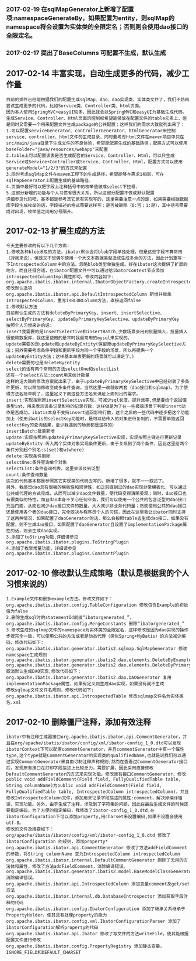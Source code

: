 ### 2017-02-19 在sqlMapGenerator上新增了配置项:namespaceGenerateBy，如果配置为entity，则sqlMap的namespace将会设置为实体类的全限定名；否则则会使用dao接口的全限定名。
### 2017-02-17 提出了BaseColumns 可配置不生成，默认生成
## 2017-02-14 丰富实现，自动生成更多的代码，减少工作量
    目前的插件已经能根据我们的配置生成sqlMap、dao、dao实现类、实体类文件了，我们不妨再尝试生成更多的代码，比如Service类、Controller类、html页面。
    因为本人使用SpringMVC+easyUI较多，因此我会以SpringMVC和easyUI为基础生成代码。
    生成Service、Controller、Html页面的控制权希望能够放在配置文件的table元素上，但是同时又需要一个用来配置文件生成package的公共配置；这样我们的需求大致就列出来了：
    1.可以配置serviceGenerator、controllerGenerator、htmlGenerator来控制service、controller、html文件的生成目录，同时要考虑html文件在maven项目中只在src/main/java目录下生成文件的不良体验，希望能配置生成的基础路径；配置方式可以使用baseFolder="java/resources/webapp"来配置
    2.table上可以配置该表是否生成配套的Service、Controller、Html，可以只生成Service或Service+Controller或Service、Controller、Html，配置方式可以使用generateModel="1/2/3"的方式来配置
    3.同时考虑sqlMap文件在maven工程下的生成路径，希望能够与需求1相同，可在sqlMapGenerator上配置生成的基础路径.
    4.页面中最好可以把字段上注释括号中的枚举值做成select下拉框.
    5.这部分新增的功能与个人习惯有很大关系，所以这部分配置不做成默认配置
    详细参见代码吧，基本都是参考其它原有实现写的，这里需要注意一点的是，如果需要根据数据库字段生成枚举的话，字段描述的格式需要这样写：是否被删除（0:否；1:是），其中括号需要成对出现，枚举值之间用分号隔开。
## 2017-02-13 扩展生成的方法
    今天主要修改的有以下几个方面:
    1.修改各种blob涉及的方法，ibator默认会将blob字段单独处理，但是这些字段不算常用（对我来说），但是又不想偶尔使用一个大文本数据类型造成生成多余的方法，因此计划重写一下IntrospectedColumn中的方法，忽略blob类型单独生成。好在ibator这次提供了扩展的地方，而且还挺合适，在ibator配置文件中可以通过给ibatorContext节点添加introspectedColumnImpl属性即可。修改内容如下:
    org.apache.ibatis.ibator.internal.IbatorObjectFactory.createIntrospectedColumn 修改默认选项
    org.apache.ibatis.ibator.api.DefaultIntrospectedColumn 新增并继承IntrospectedColumn，重写isBLOBColumn方法，直接返回false
    2.修改默认方法
	目前默认生成的方法有deleteByPrimaryKey、insert、insertSelective、selectByPrimaryKey、updateByPrimaryKeySelective、updateByPrimaryKey  
	按照个人习惯来讲的话:
	insert我需要的是insertSelective和insertBatch,少数场景会用到批量插入，批量插入很依赖数据库，我这里使用的是平时我最常用的mysql来实现的。
	update需要的是update和updateByEntity(保留原updateByPrimaryKeySelective方法；另外需要考虑条件字段和更新字段为同一个字段的场景，所以再提供一个updateByEntity方法；这样基本单表更新的场景就可以满足了。)
	delete需要的也是deleteByEntity
	select的话有两个常用的方法selectOne和selectList
	还有一个select方法:count用来统计数量
	这样的话大致的修改方案就出来了，由于updateByPrimaryKeySelective中已经封装了多条件更新，可以稍加修改变成多条件查询，当然这里一改就改两套（dao接口和sqlmap）。为了使得方法名简单明了，这里定义下面这些方法名来满足上面列出的需求。
	insert:实现按照原insertSelective实现，可减少sql长度，提升效率,但是要给个返回值类型int，用来表示该条记录影响的记录行数，这样做是为了在一些极端场景下判断insert动作是否成功。ibatis本身不支持insert返回影响行数，这个之后的一些代码中逐步把这个功能加上（使用ibatis的selectKey功能时，是可以给传入的对象进行复制的，不需要单独返回selectKey的查询结果，至少我遇到的场景都是这样的）
	insertBatch:批量新增
	update:实现按照原updateByPrimaryKeySelective实现，实现按照主键进行更新记录
	updateByEntity:传入两个实体对象实现条件更新，由于关系到了两个条件，因此这里给两个条件分别起个别名:s(set)和w(where) 
	delete:实现条件删除
	selectOne:条件查询单个对象
	selectList:条件查询列表，这里会涉及到泛型
	count:条件查询数量
	这次的代码基本都是参照其它实现类的代码去写的，新增了很多，就不一一叙述了。
	另外，我感觉dao具有很强的模板性和规律性，如之前提到过的dao实现非常模板化，可以通过公共或代理的方式完成，从而可以减少dao文件数量，使代码变得清晰美观；同时，dao接口也有很类似的特性，而且dao本身不关心任何业务，我们可以使用一个公共的包含泛型的dao接口充当门面，从而也减少dao接口文件的数量，大大减少非业务代码量；然而使用公共的dao接口还是使用各个表的dao接口，完全取决与程序员个人的习惯，因此在这里我让ibator同时支持了这两种情况，如果配置了daoGenerator的话，那么会按照table去生成dao接口，如果没有配置，则不生成dao接口，如果配置了daoGenerator且设置了implementationPackage属性的话，则会生成dao实现。
	3.添加了toString功能,详细请参见org.apache.ibatis.ibator.plugins.ToStringPlugin
	4.添加了枚举常量功能，详细请参见org.apache.ibatis.ibator.plugins.ConstantPlugin
## 2017-02-10 修改默认生成策略（默认是根据我的个人习惯来说的）
    1.Example文件和很多example方法。修改文件如下：
    org.apache.ibatis.ibator.config.TableConfiguration 修改包含Example的初始值为false
    2.删除生成sql时的statementId前缀“ibatorgenerated_”，
    org.apache.ibatis.ibator.config.MergeConstants 删除“ibatorgenerated_”
    3.修改生成的sqlmap文件的namespace为实体类的全限定名，这样修改是因为dao实现的操作步骤完全一致，可以使用公共的方法或者是动态代理（类似Spring+MyBatis）的方法减少编码，修改代码如下:
    org.apache.ibatis.ibator.generator.ibatis2.sqlmap.SqlMapGenerator 修改namespace生成规则
    org.apache.ibatis.ibator.generator.ibatis2.dao.elements.DeleteByExampleMethodGenerator
    org.apache.ibatis.ibator.generator.ibatis2.dao.elements.DeleteByPrimaryKeyMethodGenerator
    取消默认生成DAO实现,修改代码如下：
    org.apache.ibatis.ibator.generator.ibatis2.dao.DAOGenerator 复用implementationPackage属性，如果有定义则生成dao实现，如果没有就不生成
    修改sqlmap文件文件名规则，修改代码如下:
    org.apache.ibatis.ibator.api.IntrospectedTable 修改sqlmap文件名为实体类名.xml
## 2017-02-10 删除僵尸注释，添加有效注释
    ibator中有注释生成器接口org.apache.ibatis.ibator.api.CommentGenerator，并且在org/apache/ibatis/ibator/config/xml/ibator-config_1_0.dtd可以发现ibatorContext下可以配置commentGenerator，并且commentGenerator中有一个属性type,这个type就是CommentGenerator的实现类的qualifiedName,也就是说我们可以通过实现CommentGenerator来自由订制注释声称规则;然而在查看过CommentGenerator接口后，发现原有接口在打印字段描述上比较乏力，需要扩展，因此采用直接修改DefaultCommentGenerator的方式来实现功能。修改原有接口CommentGenerator，修改public void addFieldComment(Field field, FullyQualifiedTable table, String columnName)为public void addFieldComment(Field field, FullyQualifiedTable table, IntrospectedColumn introspectedColumn)，并且修改IntrospectedColumn文件，添加用来记录字段描述的属性:comment，解决掉编译错误，实现功能。另外，由于生成了注释，涉及到了字符集的问题，因此在最后生成文件的时候还要指定编码，为了方便的指定编码，我修改了ibator-config_1_0.dtd,在ibatorConfiguration下可以添加property,用charset来设置编码,如果不设置会使用utf-8。
	修改的文件及摘要如下：
	org/apache/ibatis/ibator/config/xml/ibator-config_1_0.dtd 修改了 ibatorConfiguration 的规则，添加property*
	org.apache.ibatis.ibator.api.CommentGenerator 修改了方法addFieldComment的参数，将String columnName 变为IntrospectedColumn introspectedColumn
	org.apache.ibatis.ibator.internal.DefaultCommentGenerator 删除了无用的方法体和属性，修改了方法addFieldComment，消除编译错误。
	org.apache.ibatis.ibator.generator.ibatis2.model.BaseModelClassGenerator 消除编译错误。
	org.apache.ibatis.ibator.api.IntrospectedColumn 添加变量comment及get/set方法
	org.apache.ibatis.ibator.internal.db.DatabaseIntrospector 添加获取字段注释的代码
	org.apache.ibatis.ibator.config.IbatorConfiguration 添加了继承关系继承于PropertyHolder，使其具有处理property的能力
	org.apache.ibatis.ibator.config.xml.IbatorConfigurationParser 添加了ibatorConfiguration解析property的代码
	org.apache.ibatis.ibator.api.Ibator 修改了写文件的方法writeFile，使其能根据配置文件进行修改
	org.apache.ibatis.ibator.config.PropertyRegistry 添加静态变量，IGNORE_FIELD和DEFAULT_CHARSET